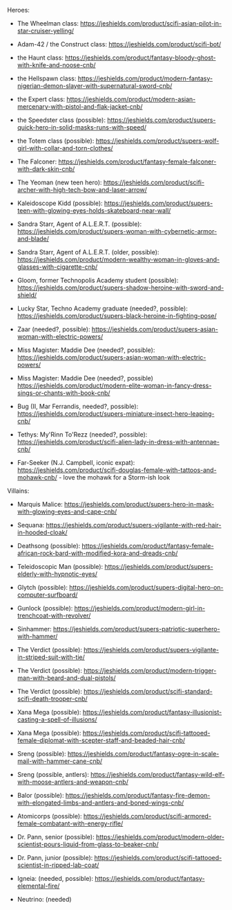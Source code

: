 Heroes:

- The Wheelman class: https://jeshields.com/product/scifi-asian-pilot-in-star-cruiser-yelling/
- Adam-42 / the Construct class: https://jeshields.com/product/scifi-bot/
- the Haunt class: https://jeshields.com/product/fantasy-bloody-ghost-with-knife-and-noose-cnb/
- the Hellspawn class: https://jeshields.com/product/modern-fantasy-nigerian-demon-slayer-with-supernatural-sword-cnb/
- the Expert class: https://jeshields.com/product/modern-asian-mercenary-with-pistol-and-flak-jacket-cnb/

- the Speedster class (possible): https://jeshields.com/product/supers-quick-hero-in-solid-masks-runs-with-speed/
- the Totem class (possible): https://jeshields.com/product/supers-wolf-girl-with-collar-and-torn-clothes/

- The Falconer: https://jeshields.com/product/fantasy-female-falconer-with-dark-skin-cnb/

- The Yeoman (new teen hero): https://jeshields.com/product/scifi-archer-with-high-tech-bow-and-laser-arrow/

- Kaleidoscope Kidd (possible): https://jeshields.com/product/supers-teen-with-glowing-eyes-holds-skateboard-near-wall/

- Sandra Starr, Agent of A.L.E.R.T. (possible): https://jeshields.com/product/supers-woman-with-cybernetic-armor-and-blade/
- Sandra Starr, Agent of A.L.E.R.T. (older, possible): https://jeshields.com/product/modern-wealthy-woman-in-gloves-and-glasses-with-cigarette-cnb/
- Gloom, former Technopolis Academy student (possible): https://jeshields.com/product/supers-shadow-heroine-with-sword-and-shield/

- Lucky Star, Techno Academy graduate (needed?, possible): https://jeshields.com/product/supers-black-heroine-in-fighting-pose/

- Zaar (needed?, possible): https://jeshields.com/product/supers-asian-woman-with-electric-powers/
- Miss Magister: Maddie Dee (needed?, possible): https://jeshields.com/product/supers-asian-woman-with-electric-powers/
- Miss Magister: Maddie Dee (needed?, possible) https://jeshields.com/product/modern-elite-woman-in-fancy-dress-sings-or-chants-with-book-cnb/
- Bug (II, Mar Ferrandis, needed?, possible): https://jeshields.com/product/supers-miniature-insect-hero-leaping-cnb/
- Tethys: My'Rinn To'Rezz (needed?, possible): https://jeshields.com/product/scifi-alien-lady-in-dress-with-antennae-cnb/

- Far-Seeker (N.J. Campbell, iconic expat): https://jeshields.com/product/scifi-douglas-female-with-tattoos-and-mohawk-cnb/ - love the mohawk for a Storm-ish look

Villains:

- Marquis Malice: https://jeshields.com/product/supers-hero-in-mask-with-glowing-eyes-and-cape-cnb/
- Sequana: https://jeshields.com/product/supers-vigilante-with-red-hair-in-hooded-cloak/

- Deathsong (possible): https://jeshields.com/product/fantasy-female-african-rock-bard-with-modified-kora-and-dreads-cnb/
- Teleidoscopic Man (possible): https://jeshields.com/product/supers-elderly-with-hypnotic-eyes/
- Glytch (possible): https://jeshields.com/product/supers-digital-hero-on-computer-surfboard/
- Gunlock (possible): https://jeshields.com/product/modern-girl-in-trenchcoat-with-revolver/
- Sinhammer: https://jeshields.com/product/supers-patriotic-superhero-with-hammer/
- The Verdict (possible): https://jeshields.com/product/supers-vigilante-in-striped-suit-with-tie/
- The Verdict (possible): https://jeshields.com/product/modern-trigger-man-with-beard-and-dual-pistols/
- The Verdict (possible): https://jeshields.com/product/scifi-standard-scifi-death-trooper-cnb/
- Xana Mega (possible): https://jeshields.com/product/fantasy-illusionist-casting-a-spell-of-illusions/
- Xana Mega (possible): https://jeshields.com/product/scifi-tattooed-female-diplomat-with-scepter-staff-and-beaded-hair-cnb/
- Sreng (possible): https://jeshields.com/product/fantasy-ogre-in-scale-mail-with-hammer-cane-cnb/
- Sreng (possible, antlers): https://jeshields.com/product/fantasy-wild-elf-with-moose-antlers-and-weapon-cnb/
- Balor (possible): https://jeshields.com/product/fantasy-fire-demon-with-elongated-limbs-and-antlers-and-boned-wings-cnb/
- Atomicorps (possible): https://jeshields.com/product/scifi-armored-female-combatant-with-energy-rifle/
- Dr. Pann, senior (possible): https://jeshields.com/product/modern-older-scientist-pours-liquid-from-glass-to-beaker-cnb/
- Dr. Pann, junior (possible): https://jeshields.com/product/scifi-tattooed-scientist-in-ripped-lab-coat/
- Igneia: (needed, possible): https://jeshields.com/product/fantasy-elemental-fire/
- Neutrino: (needed)


